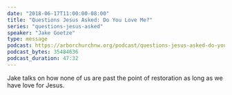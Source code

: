 ```yaml
---
date: "2018-06-17T11:00:00-08:00"
title: "Questions Jesus Asked: Do You Love Me?"
series: "questions-jesus-asked"
speaker: "Jake Goetze"
type: message
podcast: https://arborchurchnw.org/podcast/questions-jesus-asked-do-you-love-me.m4a
podcast_bytes: 35484636
podcast_duration: 47:32
---
```


Jake talks on how none of us are past the point of restoration as long as we have love for Jesus.
